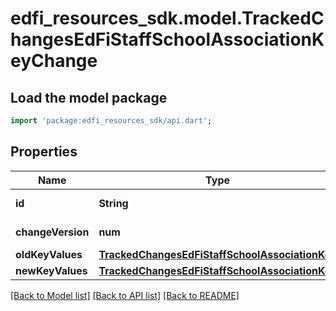 # edfi_resources_sdk.model.TrackedChangesEdFiStaffSchoolAssociationKeyChange

## Load the model package
```dart
import 'package:edfi_resources_sdk/api.dart';
```

## Properties
Name | Type | Description | Notes
------------ | ------------- | ------------- | -------------
**id** | **String** | Resource identifier | [optional] 
**changeVersion** | **num** | Change version | [optional] 
**oldKeyValues** | [**TrackedChangesEdFiStaffSchoolAssociationKey**](TrackedChangesEdFiStaffSchoolAssociationKey.md) |  | [optional] 
**newKeyValues** | [**TrackedChangesEdFiStaffSchoolAssociationKey**](TrackedChangesEdFiStaffSchoolAssociationKey.md) |  | [optional] 

[[Back to Model list]](../README.md#documentation-for-models) [[Back to API list]](../README.md#documentation-for-api-endpoints) [[Back to README]](../README.md)


